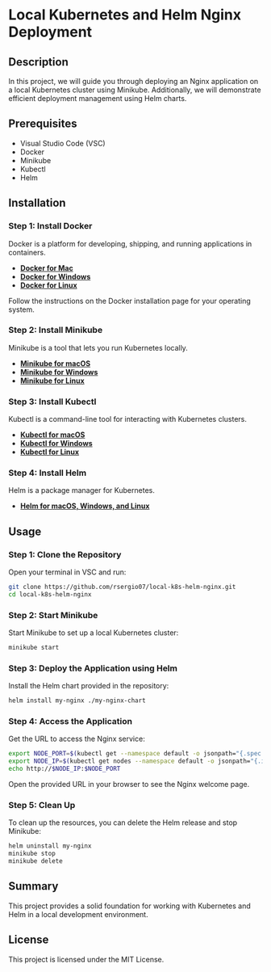 
# Local Kubernetes and Helm Nginx Deployment

## Description
In this project, we will guide you through deploying an Nginx application on a local Kubernetes cluster using Minikube. Additionally, we will demonstrate efficient deployment management using Helm charts.

## Prerequisites
- Visual Studio Code (VSC)
- Docker
- Minikube
- Kubectl
- Helm

## Installation

### Step 1: Install Docker
Docker is a platform for developing, shipping, and running applications in containers.

- **[Docker for Mac](https://docs.docker.com/docker-for-mac/install/)**
- **[Docker for Windows](https://docs.docker.com/docker-for-windows/install/)**
- **[Docker for Linux](https://docs.docker.com/engine/install/#server)**

Follow the instructions on the Docker installation page for your operating system.

### Step 2: Install Minikube
Minikube is a tool that lets you run Kubernetes locally.

- **[Minikube for macOS](https://minikube.sigs.k8s.io/docs/start/#installing-minikube)**
- **[Minikube for Windows](https://minikube.sigs.k8s.io/docs/start/#installing-minikube)**
- **[Minikube for Linux](https://minikube.sigs.k8s.io/docs/start/#installing-minikube)**

### Step 3: Install Kubectl
Kubectl is a command-line tool for interacting with Kubernetes clusters.

- **[Kubectl for macOS](https://kubernetes.io/docs/tasks/tools/install-kubectl-macos/)**
- **[Kubectl for Windows](https://kubernetes.io/docs/tasks/tools/install-kubectl-windows/)**
- **[Kubectl for Linux](https://kubernetes.io/docs/tasks/tools/install-kubectl-linux/)**

### Step 4: Install Helm
Helm is a package manager for Kubernetes.

- **[Helm for macOS, Windows, and Linux](https://helm.sh/docs/intro/install/)**

## Usage

### Step 1: Clone the Repository

Open your terminal in VSC and run:

```bash
git clone https://github.com/rsergio07/local-k8s-helm-nginx.git
cd local-k8s-helm-nginx
```

### Step 2: Start Minikube

Start Minikube to set up a local Kubernetes cluster:

```bash
minikube start
```

### Step 3: Deploy the Application using Helm

Install the Helm chart provided in the repository:

```bash
helm install my-nginx ./my-nginx-chart
```

### Step 4: Access the Application

Get the URL to access the Nginx service:

```bash
export NODE_PORT=$(kubectl get --namespace default -o jsonpath="{.spec.ports[0].nodePort}" services my-nginx-my-nginx-chart)
export NODE_IP=$(kubectl get nodes --namespace default -o jsonpath="{.items[0].status.addresses[0].address}")
echo http://$NODE_IP:$NODE_PORT
```

Open the provided URL in your browser to see the Nginx welcome page.

### Step 5: Clean Up

To clean up the resources, you can delete the Helm release and stop Minikube:

```bash
helm uninstall my-nginx
minikube stop
minikube delete
```

## Summary
This project provides a solid foundation for working with Kubernetes and Helm in a local development environment.

## License
This project is licensed under the MIT License.

